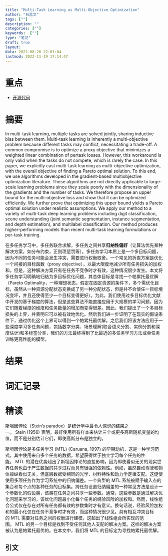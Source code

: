 ```yaml
---
title: "Multi-Task Learning as Multi-Objective Optimization"
author: "石昌文"
tags: [""]
description: ""
categories: [""]
keywords:  [""]
type: "笔记"
draft: true
layout: 
data: 2022-08-26 22:01:04
lastmod: 2022-11-19 17:14:47
---
```


# 重点

- [开源代码](https://github.com/IntelVCL/MultiObjectiveOptimization)

# 摘要 

In multi-task learning, multiple tasks are solved jointly, sharing inductive bias between them. Multi-task learning is inherently a multi-objective problem because different tasks may conflict, necessitating a trade-off. A common compromise is to optimize a proxy objective that minimizes a weighted linear combination of pertask losses. However, this workaround is only valid when the tasks do not compete, which is rarely the case. In this paper, we explicitly cast multi-task learning as multi-objective optimization, with the overall objective of finding a Pareto optimal solution. To this end, we use algorithms developed in the gradient-based multiobjective optimization literature. These algorithms are not directly applicable to large-scale learning problems since they scale poorly with the dimensionality of the gradients and the number of tasks. We therefore propose an upper bound for the multi-objective loss and show that it can be optimized efficiently. We further prove that optimizing this upper bound yields a Pareto optimal solution under realistic assumptions. We apply our method to a variety of multi-task deep learning problems including digit classification, scene understanding (joint semantic segmentation, instance segmentation, and depth estimation), and multilabel classification. Our method produces higher-performing models than recent multi-task learning formulations or per-task training.

在多任务学习中，多任务联合求解，多任务之间共享**归纳性偏好**（让算法优先某种解决方案，如分布约束，正则项惩罚等）。多任务学习本质上是一个多目标问题，因为不同的任务可能会发生冲突，需要进行权衡取舍。一个常见的折衷方案是优化一个间接的目标函数（proxy objective），以最大限度地减少所有任务损失的加权和。但是，这种解决方案只有在任务不竞争时才有效，这种情况很少发生。本文将多任务学习明确地归结为多目标优化问题，其总体目标是寻找一个帕累托最优解（Pareto Optimality，一种理想状态，假定在固定资源的条件下，多个需优化目标，虽然从一种资源分配状态变换成了另一种分配状态，但是并不会使任一目标境况变坏，并且还使得至少一个目标变得更好）。为此，我们使用过多目标优化文献中开发的基于梯度的算法，但是这些算法不能直接应用于大规模的学习问题，因为它们随着梯度的维度和任务数量的增加而变得很差。因此，我们提出了一个多目标损失的上界，并表明它可以被有效地优化。然后我们进一步证明了在现实的假设条件下，通过优化这个上界可以得到一个帕累托最优解。之后我们将该方法应用于一些深度学习多任务问题，包括数字分类、场景理解(联合语义分割、实例分割和深度估计)和多标签分类，我们的方法最终得到了比最近的多任务学习方法或单任务训练更高性能的模型。

# 结果

# 词汇记录

# 精读

斯坦因悖论（Stein’s paradox）是统计学中最令人惊讶的结果之一。 Stein (1956) 表明，最好使用所有样本来估计三个或更多高斯随机变量的均值，而不是分别估计它们，即使高斯分布是独立的。

斯坦因悖论是多任务学习 (MTL) (Caruana, 1997) 的早期动机，这是一种学习范式，其中使用来自多个任务的数据，希望获得优于独立学习每个任务的性能。 MTL 的潜在优势超出了斯坦因悖论的直接影响，因为即使看似无关的现实世界任务也由于产生数据的共享过程而具有很强的依赖性。例如，虽然自动驾驶和物体操纵看似无关，但底层数据受相同的光学、材料特性和动力学定律支配。这促使使用多项任务作为学习系统中的归纳偏差。一个典型的 MTL 系统被赋予输入点的集合和每个点的各种任务的目标集。跨任务设置归纳偏差的一种常见方法是设计一个参数化的假设类，该类在任务之间共享一些参数。通常，这些参数是通过解决优化问题来学习的，该优化问题最小化每个任务的经验风险的加权和。然而，线性组合公式仅在存在对所有任务都有效的参数集时才有意义。换句话说，经验风险加权和的最小化仅在任务不竞争时才有效，而这种情况很少见。具有相互冲突目标的 MTL 需要对任务之间的权衡进行建模，这超出了线性组合所实现的范围。 MTL 的另一个目标是找到不受任何其他人支配的解决方案。这样的解决方案被认为是帕累托最优的。在本文中，我们将 MTL 的目标定为寻找帕累托最优解。

## 引文
